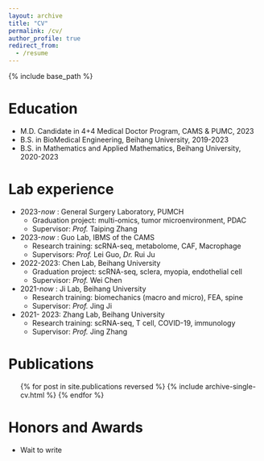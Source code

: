 ```yaml
---
layout: archive
title: "CV"
permalink: /cv/
author_profile: true
redirect_from:
  - /resume
---
```


{% include base_path %}

Education
======
* M.D. Candidate in 4+4 Medical Doctor Program, CAMS & PUMC, 2023
* B.S. in BioMedical Engineering, Beihang University, 2019-2023
* B.S. in Mathematics and Applied Mathematics, Beihang University, 2020-2023
  
Lab experience
======
* 2023-_now_ : General Surgery Laboratory, PUMCH 
  * Graduation project: multi-omics, tumor microenvironment, PDAC
  * Supervisor: _Prof._ Taiping Zhang
* 2023-_now_ : Guo Lab, IBMS of the CAMS 
  * Research training: scRNA-seq, metabolome, CAF, Macrophage
  * Supervisors: _Prof._ Lei Guo, _Dr._ Rui Ju
* 2022-2023: Chen Lab, Beihang University 
  * Graduation project: scRNA-seq, sclera, myopia, endothelial cell
  * Supervisor: _Prof._ Wei Chen
* 2021-_now_ : Ji Lab, Beihang University
  * Research training: biomechanics (macro and micro), FEA, spine 
  * Supervisor: _Prof._ Jing Ji
* 2021- 2023: Zhang Lab, Beihang University
  * Research training: scRNA-seq, T cell, COVID-19, immunology
  * Supervisor: _Prof._ Jing Zhang

  

Publications
======
  <ul>{% for post in site.publications reversed %}
    {% include archive-single-cv.html %}
  {% endfor %}</ul>
  
  
Honors and Awards
======
* Wait to write
